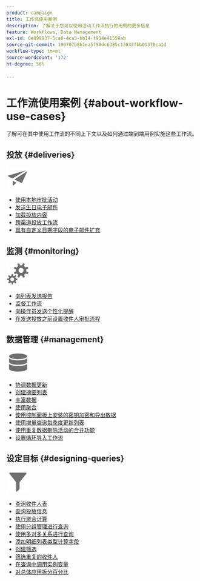 ```yaml
---
product: campaign
title: 工作流使用案例
description: 了解关于您可以使用活动工作流执行的用例的更多信息
feature: Workflows, Data Management
exl-id: 6e899937-5ca0-4ca5-bb14-f914e41559ab
source-git-commit: 190707b8b1ea5f90dc6385c13832fbb01378ca1d
workflow-type: tm+mt
source-wordcount: '172'
ht-degree: 56%

---
```


# 工作流使用案例 {#about-workflow-use-cases}

了解可在其中使用工作流的不同上下文以及如何通过端到端用例实施这些工作流。

## 投放 {#deliveries}

<img src="assets/do-not-localize/icon_send.svg" width="60px">

* [使用本地审批活动](local-approval-activity.md)
* [发送生日电子邮件](send-a-birthday-email.md)
* [加载投放内容](load-delivery-content.md)
* [跨渠道投放工作流](cross-channel-delivery-workflow.md)
* [具有自定义日期字段的电子邮件扩充](email-enrichment-with-custom-date-fields.md)

## 监测 {#monitoring}

<img src="assets/do-not-localize/icon_monitoring.svg" width="60px">

* [向列表发送报告](send-a-report-to-a-list.md)
* [监督工作流](workflow-supervision.md)
* [向操作员发送个性化提醒](send-alerts-to-operators.md)
* [在发送投放之前设置收件人审批流程](local-approval-activity.md)

## 数据管理 {#management}

<img src="assets/do-not-localize/icon_manage.svg" width="60px">

* [协调数据更新](coordinate-data-updates.md)
* [创建摘要列表](create-a-summary-list.md)
* [丰富数据](enrich-data.md)
* [使用聚合](using-aggregates.md)
* [使用控制面板上安装的密钥加密和导出数据](use-workflow-data.md#use-case-gpg-encrypt)
* [使用增量查询每季度更新列表](quarterly-list-update.md)
* [使用重复数据删除活动的合并功能](deduplication-merge.md)
* [设置循环导入工作流](recurring-import-workflow.md)

## 设定目标 {#designing-queries}

<img src="assets/do-not-localize/icon_filter.svg" width="60px">

* [查询收件人表](querying-recipient-table.md)
* [查询投放信息](query-delivery-info.md)
* [执行聚合计算](compute-aggregates.md)
* [使用分组管理进行查询](query-grouping-management.md)
* [使用多对多关系进行查询](query-many-to-many-relationship.md)
* [添加明细列表类型计算字段](adding-enumeration-type-calculated-field.md)
* [创建筛选](create-a-filter.md)
* [筛选重复的收件人](filter-duplicated-recipients.md)
* [在查询中调用实例变量](javascript-scripts-and-templates.md#calling-an-instance-variable-in-a-query)
* [对总体应用拆分百分比](javascript-scripts-and-templates.md#example)
